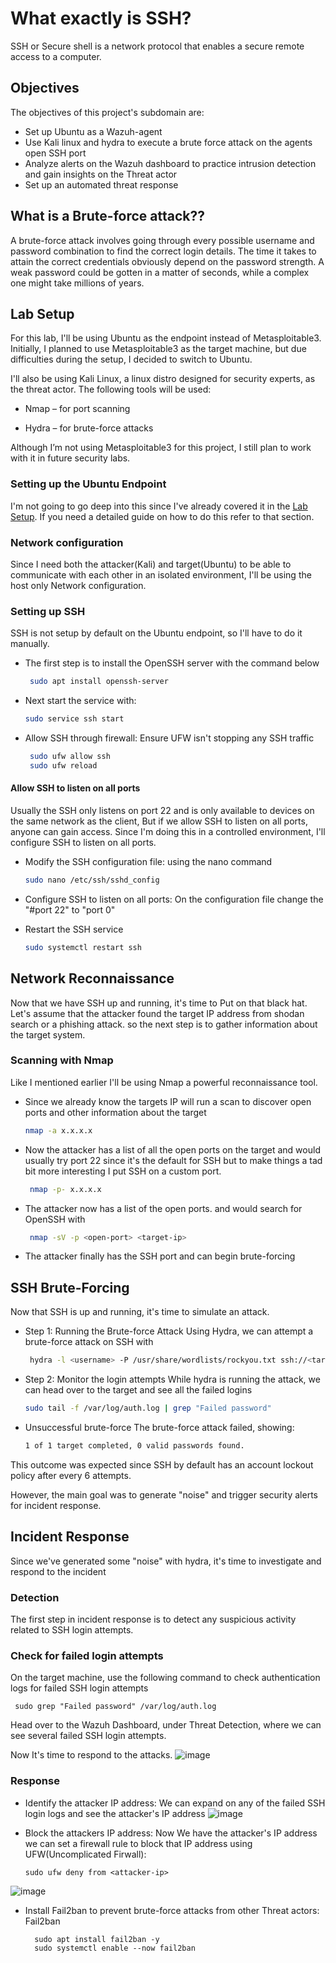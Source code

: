 
# What exactly is SSH?
SSH or Secure shell is a network protocol that enables a secure remote access to a computer.

## Objectives
The objectives of this project's subdomain are:

- Set up Ubuntu as a Wazuh-agent
- Use Kali linux and hydra to execute a brute force attack on the agents open SSH port
- Analyze alerts on the Wazuh dashboard to practice intrusion detection and gain insights on the Threat actor
- Set up an automated threat response

## What is a Brute-force attack??
A brute-force attack involves going through every possible username and password combination to find the correct login details. The time it takes to attain the correct credentials obviously depend on the password strength. A weak password could be gotten in a matter of seconds, while a complex one might take millions of years.

## Lab Setup
For this lab, I'll be using Ubuntu as the endpoint instead of Metasploitable3. Initially, I planned to use Metasploitable3 as the target machine, but due difficulties during the setup, I decided to switch to Ubuntu.

I'll also be using Kali Linux, a linux distro designed for security experts, as the threat actor. The following tools will be used:

- Nmap – for port scanning

- Hydra – for brute-force attacks

Although I’m not using Metasploitable3 for this project, I still plan to work with it in future security labs.

### Setting up the Ubuntu Endpoint
I'm not going to go deep into this since I've already covered it in the [Lab Setup](). If you need a detailed guide on how to do this refer to that section.

### Network configuration
Since I need both the attacker(Kali) and target(Ubuntu) to be able to communicate with each other in an isolated environment, I'll be using the host only Network configuration.

### Setting up SSH
SSH is not setup by default on the Ubuntu endpoint, so I'll have to do it manually.

- The first step is to install the OpenSSH server with the command below
  ``` bash
   sudo apt install openssh-server 

- Next start the service with:
  ``` bash
  sudo service ssh start

- Allow SSH through firewall: Ensure UFW isn't stopping any SSH traffic
  ``` bash
   sudo ufw allow ssh
   sudo ufw reload

#### Allow SSH to listen on all ports
Usually the SSH only listens on port 22 and is only available to devices on the same network as the client, But if we allow SSH to listen on all ports, anyone can gain access. Since I'm doing this in a controlled environment, I'll configure SSH to listen on all ports.

- Modify the SSH configuration file: using the nano command
   ``` bash
  sudo nano /etc/ssh/sshd_config

- Configure SSH to listen on all ports: On the configuration file change the "#port 22" to "port 0"

- Restart the SSH service
  ``` bash
  sudo systemctl restart ssh

## Network Reconnaissance 
Now that we have SSH up and running, it's time to Put on that black hat. Let's assume that the attacker found the target IP address from shodan search or a phishing attack. so the next step is to gather information about the target system.

### Scanning with Nmap
Like I mentioned earlier I'll be using Nmap a powerful reconnaissance tool.

- Since we already know the targets IP will run a scan to discover open ports and other information about the target 
  ``` bash
  nmap -a x.x.x.x

- Now the attacker has a list of all the open ports on the target and would usually try port 22 since it's the default for SSH but to make things a tad bit more interesting I put SSH on a custom port.
  ``` bash
   nmap -p- x.x.x.x

- The attacker now has a list of the open ports. and would search for OpenSSH with
   ``` bash
    nmap -sV -p <open-port> <target-ip>

- The attacker finally has the SSH port and can begin brute-forcing
 
## SSH Brute-Forcing
Now that SSH is up and running, it's time to simulate an attack.

- Step 1: Running the Brute-force Attack
 Using Hydra, we can attempt a brute-force attack on SSH with
  ``` bash
   hydra -l <username> -P /usr/share/wordlists/rockyou.txt ssh://<target-ip>

- Step 2: Monitor the login attempts
  While hydra is running the attack, we can head over to the target and see all the failed logins
  ``` bash
  sudo tail -f /var/log/auth.log | grep "Failed password"

- Unsuccessful brute-force
  The brute-force attack failed, showing:
   ``` bash
   1 of 1 target completed, 0 valid passwords found.
This outcome was expected since SSH by default has an account lockout policy after every 6 attempts. 

However, the main goal was to generate "noise" and trigger security alerts for incident response.

## Incident Response
Since we've generated some "noise" with hydra, it's time to investigate and respond to the incident
 
### Detection 
The first step in incident response is to detect any suspicious activity related to SSH login attempts.

### Check for failed login attempts
  On the target machine, use the following command to check authentication logs for failed SSH login attempts

    
     sudo grep "Failed password" /var/log/auth.log

Head over to the Wazuh Dashboard, under Threat Detection, where we can see several failed SSH login attempts. 

Now It's time to respond to the attacks.
![image](https://github.com/user-attachments/assets/5cca435d-1798-444b-bfcb-2d35d9b22934)

### Response
- Identify the attacker IP address: We can expand on any of the failed SSH login logs and see  the attacker's IP address
![image](https://github.com/user-attachments/assets/2c5b3473-1a33-4634-9b06-795395954db0)

- Block the attackers IP address: Now We have the attacker's IP address we can set a firewall rule to block that IP address using UFW(Uncomplicated Firwall):

      sudo ufw deny from <attacker-ip>
![image](https://github.com/user-attachments/assets/77b77241-dafa-4e8a-a70a-b6a211556e14)

- Install Fail2ban to prevent brute-force attacks from other Threat actors: Fail2ban 

        sudo apt install fail2ban -y
        sudo systemctl enable --now fail2ban





